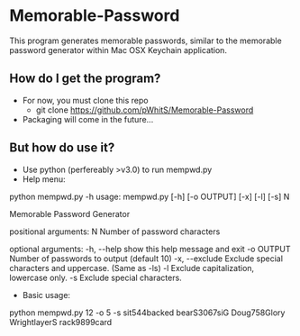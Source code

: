# Memorable-Password
This program generates memorable passwords, similar to the memorable password generator within Mac OSX Keychain application.

## How do I get the program?
- For now, you must clone this repo
	- git clone https://github.com/pWhitS/Memorable-Password
- Packaging will come in the future...

## But how do use it?
- Use python (perfereably >v3.0) to run mempwd.py
- Help menu:

python mempwd.py -h 
usage: mempwd.py [-h] [-o OUTPUT] [-x] [-l] [-s] N

Memorable Password Generator

positional arguments:
  N              Number of password characters

optional arguments:
  -h, --help     show this help message and exit
  -o OUTPUT      Number of passwords to output (default 10)
  -x, --exclude  Exclude special characters and uppercase. (Same as -ls)
  -l             Exclude capitalization, lowercase only.
  -s             Exclude special characters.

- Basic usage:

python mempwd.py 12 -o 5 -s
sit544backed
bearS3067siG
Doug758Glory
WrightlayerS
rack9899card
